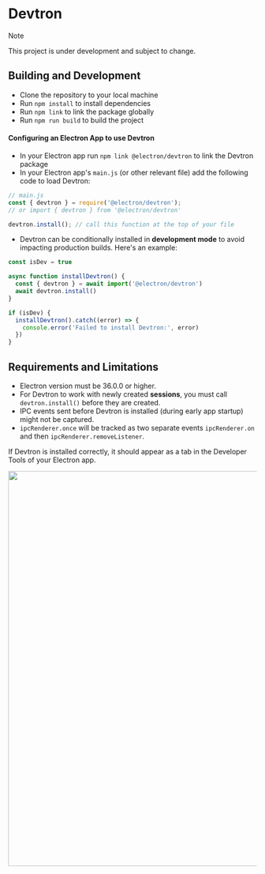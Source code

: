 # Devtron

> [!NOTE]
> This project is under development and subject to change.

## Building and Development

- Clone the repository to your local machine
- Run `npm install` to install dependencies
- Run `npm link` to link the package globally
- Run `npm run build` to build the project

#### Configuring an Electron App to use Devtron

- In your Electron app run `npm link @electron/devtron` to link the Devtron package
- In your Electron app's `main.js` (or other relevant file) add the following code to load Devtron:

```js
// main.js
const { devtron } = require('@electron/devtron');
// or import { devtron } from '@electron/devtron'

devtron.install(); // call this function at the top of your file
```

- Devtron can be conditionally installed in **development mode** to avoid impacting production builds. Here's an example:

```js
const isDev = true

async function installDevtron() {
  const { devtron } = await import('@electron/devtron')
  await devtron.install()
}

if (isDev) {
  installDevtron().catch((error) => {
    console.error('Failed to install Devtron:', error)
  })
}
```

## Requirements and Limitations

- Electron version must be 36.0.0 or higher.
- For Devtron to work with newly created **sessions**, you must call `devtron.install()` before they are created.
- IPC events sent before Devtron is installed (during early app startup) might not be captured.
- `ipcRenderer.once` will be tracked as two separate events `ipcRenderer.on` and then `ipcRenderer.removeListener`.

If Devtron is installed correctly, it should appear as a tab in the Developer Tools of your Electron app.

<img src="https://github.com/user-attachments/assets/0f278b54-50fe-4116-9317-9c1525bf872b" width="800">
